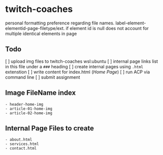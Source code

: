 # twitch-coaches

personal formatting preference regarding file names. 
label-element-elementid-page-filetype/ext. if element id is null does not account for multiple identical elements in page

## Todo
[ ] upload img files to twitch-coaches wsl:ubuntu
[ ] internal page links list in this file under a `###` heading
[ ] create internal pages using `.html` extenstion
[ ] write content for index.html (*Home Page*)
[ ] run ACP via command line
[ ] submit assignment

## Image FileName index
    - header-home-img
    - article-01-home-img
    - article-02-home-img

## Internal Page Files to create
    - about.html
    - services.html
    - contact.html